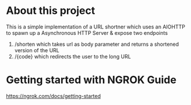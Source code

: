 # About this project
This is a simple implementation of a URL shortner which uses an AIOHTTP to spawn up a Asynchronous HTTP Server & expose two endpoints
1. /shorten which takes url as body parameter and returns a shortened version of the URL
2. /{code} which redirects the user to the long URL

# Getting started with NGROK Guide
https://ngrok.com/docs/getting-started